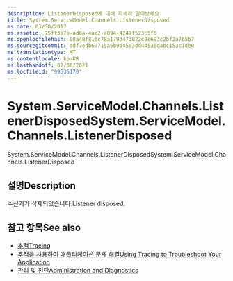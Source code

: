```yaml
---
description: ListenerDisposed에 대해 자세히 알아보세요.
title: System.ServiceModel.Channels.ListenerDisposed
ms.date: 03/30/2017
ms.assetid: 75ff3e7e-ad6a-4ac2-a094-4247f523c5f5
ms.openlocfilehash: 08a48f816c78a1793473022c8e693c2bf2a765b7
ms.sourcegitcommit: ddf7edb67715a5b9a45e3dd44536dabc153c1de0
ms.translationtype: MT
ms.contentlocale: ko-KR
ms.lasthandoff: 02/06/2021
ms.locfileid: "99635170"
---
```

# <a name="systemservicemodelchannelslistenerdisposed"></a><span data-ttu-id="913d4-103">System.ServiceModel.Channels.ListenerDisposed</span><span class="sxs-lookup"><span data-stu-id="913d4-103">System.ServiceModel.Channels.ListenerDisposed</span></span>

<span data-ttu-id="913d4-104">System.ServiceModel.Channels.ListenerDisposed</span><span class="sxs-lookup"><span data-stu-id="913d4-104">System.ServiceModel.Channels.ListenerDisposed</span></span>  
  
## <a name="description"></a><span data-ttu-id="913d4-105">설명</span><span class="sxs-lookup"><span data-stu-id="913d4-105">Description</span></span>  

 <span data-ttu-id="913d4-106">수신기가 삭제되었습니다.</span><span class="sxs-lookup"><span data-stu-id="913d4-106">Listener disposed.</span></span>  
  
## <a name="see-also"></a><span data-ttu-id="913d4-107">참고 항목</span><span class="sxs-lookup"><span data-stu-id="913d4-107">See also</span></span>

- [<span data-ttu-id="913d4-108">추적</span><span class="sxs-lookup"><span data-stu-id="913d4-108">Tracing</span></span>](index.md)
- [<span data-ttu-id="913d4-109">추적을 사용하여 애플리케이션 문제 해결</span><span class="sxs-lookup"><span data-stu-id="913d4-109">Using Tracing to Troubleshoot Your Application</span></span>](using-tracing-to-troubleshoot-your-application.md)
- [<span data-ttu-id="913d4-110">관리 및 진단</span><span class="sxs-lookup"><span data-stu-id="913d4-110">Administration and Diagnostics</span></span>](../index.md)
